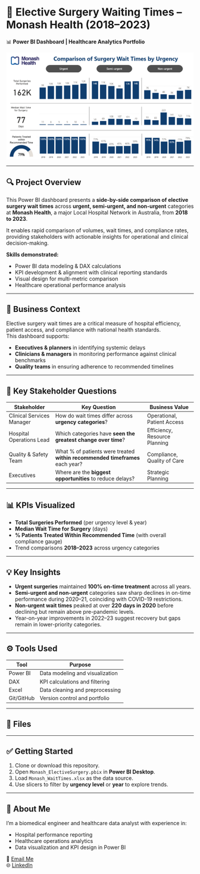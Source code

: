 # 🏥 Elective Surgery Waiting Times – Monash Health (2018–2023)

📊 **Power BI Dashboard | Healthcare Analytics Portfolio**

![Dashboard Screenshot](./Dashboard-Preview.png)  

---

## 🔍 Project Overview

This Power BI dashboard presents a **side-by-side comparison of elective surgery wait times** across **urgent, semi-urgent, and non-urgent** categories at **Monash Health**, a major Local Hospital Network in Australia, from **2018 to 2023**.  

It enables rapid comparison of volumes, wait times, and compliance rates, providing stakeholders with actionable insights for operational and clinical decision-making.  

**Skills demonstrated:**
- Power BI data modeling & DAX calculations  
- KPI development & alignment with clinical reporting standards  
- Visual design for multi-metric comparison  
- Healthcare operational performance analysis  

---

## 🏥 Business Context

Elective surgery wait times are a critical measure of hospital efficiency, patient access, and compliance with national health standards.  
This dashboard supports:
- **Executives & planners** in identifying systemic delays  
- **Clinicians & managers** in monitoring performance against clinical benchmarks  
- **Quality teams** in ensuring adherence to recommended timelines  

---

## 🎯 Key Stakeholder Questions

| Stakeholder                | Key Question                                                                   | Business Value                  |
|---------------------------|--------------------------------------------------------------------------------|----------------------------------|
| Clinical Services Manager | How do wait times differ across **urgency categories**?                         | Operational, Patient Access     |
| Hospital Operations Lead  | Which categories have **seen the greatest change over time**?                   | Efficiency, Resource Planning   |
| Quality & Safety Team     | What % of patients were treated **within recommended timeframes** each year?    | Compliance, Quality of Care     |
| Executives                | Where are the **biggest opportunities** to reduce delays?                       | Strategic Planning              |

---

## 📊 KPIs Visualized

- **Total Surgeries Performed** (per urgency level & year)  
- **Median Wait Time for Surgery** (days)  
- **% Patients Treated Within Recommended Time** (with overall compliance gauge)  
- Trend comparisons **2018–2023** across urgency categories  

---

## 💡 Key Insights

- **Urgent surgeries** maintained **100% on-time treatment** across all years.  
- **Semi-urgent and non-urgent** categories saw sharp declines in on-time performance during 2020–21, coinciding with COVID-19 restrictions.  
- **Non-urgent wait times** peaked at over **220 days in 2020** before declining but remain above pre-pandemic levels.  
- Year-on-year improvements in 2022–23 suggest recovery but gaps remain in lower-priority categories.  

---

## ⚙️ Tools Used

| Tool        | Purpose                            |
|-------------|-------------------------------------|
| Power BI    | Data modeling and visualization     |
| DAX         | KPI calculations and filtering      |
| Excel       | Data cleaning and preprocessing     |
| Git/GitHub  | Version control and portfolio       |

---

## 📁 Files
---

## ✅ Getting Started

1. Clone or download this repository.  
2. Open `Monash_ElectiveSurgery.pbix` in **Power BI Desktop**.  
3. Load `Monash_WaitTimes.xlsx` as the data source.  
4. Use slicers to filter by **urgency level** or **year** to explore trends.  

---

## 📌 About Me

I’m a biomedical engineer and healthcare data analyst with experience in:
- Hospital performance reporting  
- Healthcare operations analytics  
- Data visualization and KPI design in Power BI  

📧 [Email Me](mailto:your.email@example.com)  
🌐 [LinkedIn](https://www.linkedin.com/in/your-profile)  

